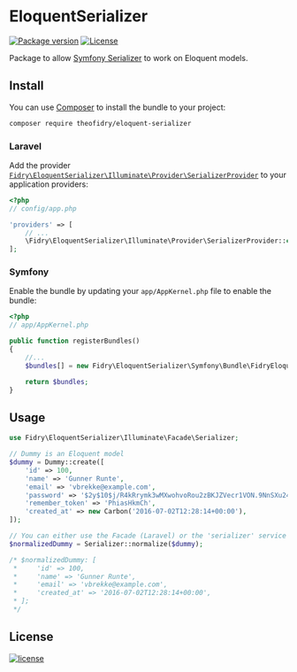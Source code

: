# EloquentSerializer

[![Package version](http://img.shields.io/packagist/v/theofidry/eloquent-serializer.svg?style=flat-square)](https://packagist.org/packages/theofidry/eloquent-serializer)
[![License](https://img.shields.io/badge/license-MIT-red.svg?style=flat-square)](LICENSE)

Package to allow [Symfony Serializer][1] to work on Eloquent models.

## Install

You can use [Composer](https://getcomposer.org/) to install the bundle to your project:

```bash
composer require theofidry/eloquent-serializer
```

### Laravel

Add the provider [`Fidry\EloquentSerializer\Illuminate\Provider\SerializerProvider`](src/Illuminate/Provider/SerializerProvider.php) to your application providers:

```php
<?php
// config/app.php

'providers' => [
    // ...
    \Fidry\EloquentSerializer\Illuminate\Provider\SerializerProvider::class,
];
```

### Symfony

Enable the bundle by updating your `app/AppKernel.php` file to enable the bundle:

```php
<?php
// app/AppKernel.php

public function registerBundles()
{
    //...
    $bundles[] = new Fidry\EloquentSerializer\Symfony\Bundle\FidryEloquentSerializerBundle();

    return $bundles;
}
```

## Usage

```php
use Fidry\EloquentSerializer\Illuminate\Facade\Serializer;

// Dummy is an Eloquent model
$dummy = Dummy::create([
    'id' => 100,
    'name' => 'Gunner Runte',
    'email' => 'vbrekke@example.com',
    'password' => '$2y$10$j/R4kRrymk3wMXwohvoRou2zBKJZVecr1VON.9NnSXu24k6CP6tDe',
    'remember_token' => 'PhiasHkmCh',
    'created_at' => new Carbon('2016-07-02T12:28:14+00:00'),
]);

// You can either use the Facade (Laravel) or the 'serializer' service (Laravel & Symfony)
$normalizedDummy = Serializer::normalize($dummy);

/* $normalizedDummy: [
 *     'id' => 100,
 *     'name' => 'Gunner Runte',
 *     'email' => 'vbrekke@example.com',
 *     'created_at' => '2016-07-02T12:28:14+00:00',
 * ];
 */
```

## License

[![license](https://img.shields.io/badge/license-MIT-red.svg?style=flat-square)](LICENSE)

[1]: http://symfony.com/doc/current/components/serializer.html
